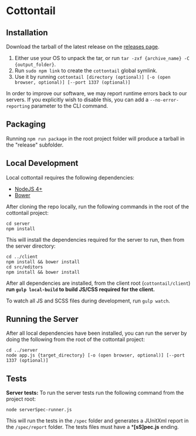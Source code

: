 # Cottontail

## Installation

Download the tarball of the latest release on the [releases page](https://github.com/rabix/cottontail/releases).

1. Either use your OS to unpack the tar, or run `tar -zxf {archive_name} -C {output_folder}`.
2. Run `sudo npm link` to create the `cottontail` global symlink.
3. Use it by running `cottontail [directory (optional)] [-o (open browser, optional)] [--port 1337 (optional)]`

In order to improve our software, we may report runtime errors back to our servers.
If you explicitly wish to disable this, you can add a `--no-error-reporting` parameter to the CLI command.

## Packaging

Running `npm run package` in the root project folder will produce a tarball in the "release" subfolder.

## Local Development

Local cottontail requires the following dependencies:

- [NodeJS 4+](https://nodejs.org/en/)
- [Bower](http://bower.io/)


After cloning the repo locally, run the following commands in the root of the cottontail project:

    cd server
    npm install
    
This will install the dependencies required for the server to run, then from the server directory:

    cd ../client
    npm install && bower install
    cd src/editors
    npm install && bower install
    
After all dependencies are installed, from the client root (`cottontail/client`) **run `gulp local-build` to build JS/CSS required for the client.**

To watch all JS and SCSS files during development, run `gulp watch`.


## Running the Server

After all local dependencies have been installed, you can run the server by doing the following from the root of the cottontail project:

	cd ../server
	node app.js {target_directory} [-o (open browser, optional)] [--port 1337 (optional)]

## Tests

**Server tests:**
To run the server tests run the following command from the project root:

	node serverSpec-runner.js

This will run the tests in the `/spec` folder and generates a JUnitXml report in the `/spec/report` folder. The tests files must have a ***[sS]pec.js** ending.

